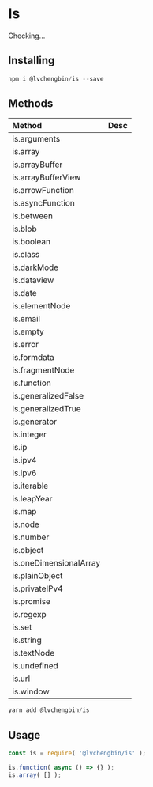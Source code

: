 # Is

Checking...

## Installing

```js
npm i @lvchengbin/is --save
```

## Methods

| Method | Desc |
| :----- | :--- |
| is.arguments | |
| is.array | |
| is.arrayBuffer | |
| is.arrayBufferView | |
| is.arrowFunction ||
| is.asyncFunction ||
| is.between ||
| is.blob ||
| is.boolean ||
| is.class ||
| is.darkMode ||
| is.dataview ||
| is.date ||
| is.elementNode ||
| is.email ||
| is.empty || 
| is.error ||
| is.formdata ||
| is.fragmentNode ||
| is.function ||
| is.generalizedFalse ||
| is.generalizedTrue ||
| is.generator ||
| is.integer ||
| is.ip ||
| is.ipv4 ||
| is.ipv6 ||
| is.iterable ||
| is.leapYear ||
| is.map ||
| is.node ||
| is.number ||
| is.object ||
| is.oneDimensionalArray ||
| is.plainObject ||
| is.privateIPv4 ||
| is.promise ||
| is.regexp ||
| is.set ||
| is.string ||
| is.textNode ||
| is.undefined ||
| is.url ||
| is.window ||
```js
yarn add @lvchengbin/is
```

## Usage

```js
const is = require( '@lvchengbin/is' );

is.function( async () => {} );
is.array( [] );
```
